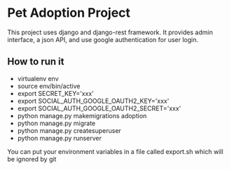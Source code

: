 # Pet Adoption Project

This project uses django and django-rest framework. It provides admin interface, a json API, and use google authentication for user login.

## How to run it

 * virtualenv env
 * source env/bin/active
 * export SECRET_KEY='xxx'
 * export SOCIAL_AUTH_GOOGLE_OAUTH2_KEY='xxx'
 * export SOCIAL_AUTH_GOOGLE_OAUTH2_SECRET='xxx'
 * python manage.py makemigrations adoption
 * python manage.py migrate
 * python manage.py createsuperuser
 * python manage.py runserver

You can put your environment variables in a file called export.sh which will be ignored by git
